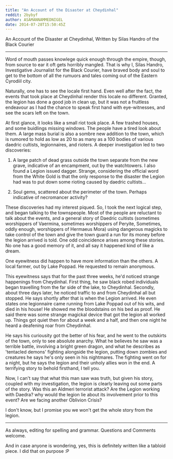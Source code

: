```yaml
---
title: "An Account of the Disaster at Cheydinhal"
reddit: 2bybyf
author: ASAMANNAMMEDNIGEL
date: 2014-07-28T15:50:45Z
---
```


An Account of the Disaster at Cheydinhal, Written by Silas Handro of the Black Courier

----------------------------------

Word of mouth passes knowlege quick enough through the empire, though, from source to ear it oft gets horribly mangled. That is why I, Silas Handro, Investigative Journalist for the Black Courier, have braved body and soul to get to the bottom of all the rumuors and tales coming out of the Eastern Cyrodiil city.

Naturally, one has to see the locale first hand. Even well after the fact, the events that took place at Cheydinhal render this locale no different. Granted, the legion has done a good job in clean up, but it was not a fruitless endeavour as I had the chance to speak first hand with eye-witnesses, and see the scars left on the town.

At first glance, it looks like a small riot took place. A few trashed houses, and some buidlings missing windows. The people have a tired look about them. A large mass burial is also a sombre new addition to the town, which is rumored to hold as low as 20 to as many as a 100 bodies of various daedric cultists, legionnaires, and rioters. A deeper investigation led to two discoveries:

1. A large patch of dead grass outside the town separate from the new grave, indicative of an encampment, out by the watchtowers. I also found a Legion issued dagger. Strange, considering the official word from the White Gold is that the only response to the disaster the Legion had was to put down some rioting caused by daedric cultists...

2. Soul gems, scattered about the perimeter of the town. Perhaps indicative of necromancer activity?


These discoveries had my interest piqued. So, I took the next logical step, and began talking to the townspeople. Most of the people are reluctant to talk about the events, and a general story of Daedric cultists (sometimes worshippers of Vaermina, sometimes worshippers of Peryite, Sometimes, oddly enough, worshippers of Hermaeus Mora) using dangerous magicks to take control of the town and give the town guard a run for its money before the legion arrived is told. One odd coincidence arises among these stories. No one has a good memory of it, and all say it happened kind of like a dream.


One eyewitness did happen to have more information than the others. A local farmer, out by Lake Poppad. He requested to remain anonymous.


This eyewitness says that for the past three weeks, he'd noticed strange happenings from Cheydinhal. First thing, he saw black robed individuals began travelling from the far side of the lake, to Cheydinhal. Secondly, about three days later, he noticed traffic to and from Cheydinhal all but stopped. He says shortly after that is when the Legion arrived. He even states one legionnaire came running from Lake Poppad out of his wits, and died in his house! He showed me the bloodstains on his bed as proof. He said there was some strange magickal device that got the legion all worked up. Things got quiet then for about a week and a half, and then one night he heard a deafening roar from Cheydinhal.

He says his curiousity got the better of his fear, and he went to the outskirts of the town, only to see absolute anarchy. What he believes he saw was a terrible battle, involving a bright green dragon, and what he describes as 'tentacled demons' fighting alongside the legion, putting down zombies and creatures he says he's only seen in his nightmares. The fighting went on for a night, but he says the legion and their unholy allies won in the end. A terrifying story to behold firsthand, I tell you.

Now, I can't say that what this man saw was truth, but given his story, coupled with my investigation, the legion is clearly leaving out some parts of the story. Was this an Aldmeri terrorist attack? Are the Legion working with Daedra? why would the legion lie about its involvement prior to this event? Are we facing another Oblivion Crisis?

I don't know, but I promise you we won't get the whole story from the legion.


---------------------------------

As always, editing for spelling and grammar. Questions and Comments welcome.

And in case anyone is wondering, yes, this is definitely written like a tabloid piece. I did that on purpose :P
